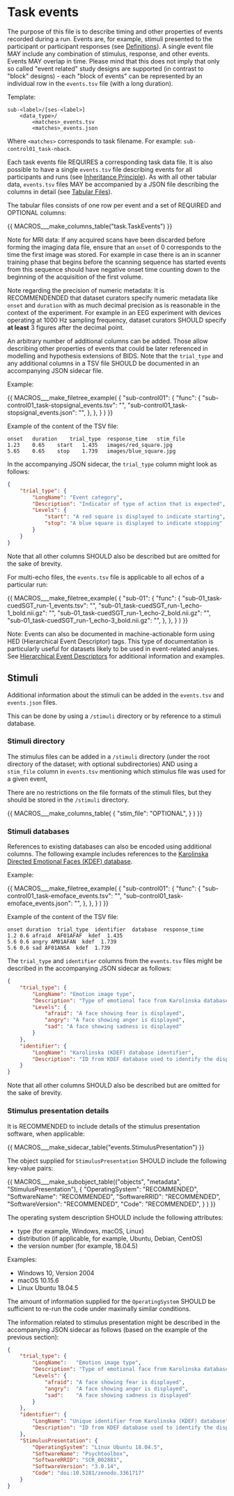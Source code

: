 # Task events

The purpose of this file is to describe timing and other properties of events
recorded during a run.
Events are, for example, stimuli presented to the participant or participant responses
(see [Definitions](../02-common-principles.md#definitions)).
A single event file MAY include any combination of stimulus, response, and other events.
Events MAY overlap in time.
Please mind that this does not imply that only so called "event related" study designs
are supported (in contrast to "block" designs) - each "block of events" can be
represented by an individual row in the `events.tsv` file (with a long
duration).

Template:

```Text
sub-<label>/[ses-<label>]
    <data_type>/
        <matches>_events.tsv
        <matches>_events.json
```

Where `<matches>` corresponds to task filename. For example:
`sub-control01_task-nback`.

Each task events file REQUIRES a corresponding task data file.
It is also possible to have a single `events.tsv` file describing events
for all participants and runs (see
[Inheritance Principle](../02-common-principles.md#the-inheritance-principle)).
As with all other tabular data, `events.tsv` files MAY be accompanied by a JSON
file describing the columns in detail (see
[Tabular Files](../02-common-principles.md#tabular-files)).

The tabular files consists of one row per event and a set of REQUIRED
and OPTIONAL columns:

<!-- This block generates a columns table.
The definitions of these fields can be found in
  src/schema/rules/tabular_data/*.yaml
and a guide for using macros can be found at
 https://github.com/bids-standard/bids-specification/blob/master/macros_doc.md
-->
{{ MACROS___make_columns_table("task.TaskEvents") }}

Note for MRI data:
If any acquired scans have been discarded before forming the imaging data file,
ensure that an `onset` of 0 corresponds to the time the first image was stored.
For example in case there is an in scanner training phase that
begins before the scanning sequence has started events from this sequence should
have negative onset time counting down to the beginning of the acquisition of
the first volume.

Note regarding the precision of numeric metadata:
It is RECOMMENDENDED that dataset curators specify numeric metadata like `onset` and
`duration` with as much decimal precision as is reasonable in the context of the experiment.
For example in an EEG experiment with devices operating at 1000 Hz sampling frequency,
dataset curators SHOULD specify **at least** 3 figures after the decimal point.

An arbitrary number of additional columns can be added. Those allow describing
other properties of events that could be later referenced in modelling and
hypothesis extensions of BIDS.
Note that the `trial_type` and any additional columns in a TSV file
SHOULD be documented in an accompanying JSON sidecar file.

Example:

<!-- This block generates a file tree.
A guide for using macros can be found at
 https://github.com/bids-standard/bids-specification/blob/master/macros_doc.md
-->
{{ MACROS___make_filetree_example(
   {
   "sub-control01": {
      "func": {
         "sub-control01_task-stopsignal_events.tsv": "",
         "sub-control01_task-stopsignal_events.json": "",
         },
      },
   }
) }}

Example of the content of the TSV file:

```Text
onset	duration	trial_type	response_time	stim_file
1.23	0.65	start	1.435	images/red_square.jpg
5.65	0.65	stop	1.739	images/blue_square.jpg
```

In the accompanying JSON sidecar, the `trial_type` column might look as follows:

```JSON
{
    "trial_type": {
        "LongName": "Event category",
        "Description": "Indicator of type of action that is expected",
        "Levels": {
            "start": "A red square is displayed to indicate starting",
            "stop": "A blue square is displayed to indicate stopping"
        }
    }
}
```

Note that all other columns SHOULD also be described but are omitted for the
sake of brevity.

For multi-echo files, the `events.tsv` file is applicable to all echos of
a particular run:

<!-- This block generates a file tree.
A guide for using macros can be found at
 https://github.com/bids-standard/bids-specification/blob/master/macros_doc.md
-->
{{ MACROS___make_filetree_example(
   {
   "sub-01": {
      "func": {
        "sub-01_task-cuedSGT_run-1_events.tsv": "",
        "sub-01_task-cuedSGT_run-1_echo-1_bold.nii.gz": "",
        "sub-01_task-cuedSGT_run-1_echo-2_bold.nii.gz": "",
        "sub-01_task-cuedSGT_run-1_echo-3_bold.nii.gz": "",
         },
      },
   }
) }}

Note: Events can also be documented in machine-actionable form
using HED (Hierarchical Event Descriptor) tags.
This type of documentation is particularly useful for datasets likely to be used
in event-related analyses.
See [Hierarchical Event Descriptors](../appendices/hed.md)
for additional information and examples.

## Stimuli

Additional information about the stimuli can be added in the `events.tsv`
and `events.json` files.

This can be done by using a `/stimuli` directory or by reference to a stimuli database.

### Stimuli directory

The stimulus files can be added in a `/stimuli` directory
(under the root directory of the dataset; with optional subdirectories) AND using a
`stim_file` column in `events.tsv` mentioning which stimulus file was used
for a given event,

There are no restrictions on the file formats of the stimuli files,
but they should be stored in the `/stimuli` directory.

<!-- This block generates a columns table.
The definitions of these fields can be found in
  src/schema/rules/tabular_data/*.yaml
and a guide for using macros can be found at
 https://github.com/bids-standard/bids-specification/blob/master/macros_doc.md
-->
{{ MACROS___make_columns_table(
   {
      "stim_file": "OPTIONAL",
   }
) }}

### Stimuli databases

References to existing databases can also be encoded using additional columns.
The following example includes references to the
[Karolinska Directed Emotional Faces (KDEF) database](https://www.emotionlab.se/resources/kdef).

Example:

<!-- This block generates a file tree.
A guide for using macros can be found at
 https://github.com/bids-standard/bids-specification/blob/master/macros_doc.md
-->
{{ MACROS___make_filetree_example(
   {
   "sub-control01": {
      "func": {
         "sub-control01_task-emoface_events.tsv": "",
         "sub-control01_task-emoface_events.json": "",
         },
      },
   }
) }}

Example of the content of the TSV file:

```Text
onset duration  trial_type  identifier  database  response_time
1.2 0.6 afraid  AF01AFAF  kdef  1.435
5.6 0.6 angry AM01AFAN  kdef  1.739
5.6 0.6 sad AF01ANSA  kdef  1.739
```

The `trial_type` and `identifier` columns from the `events.tsv` files might be described
in the accompanying JSON sidecar as follows:

```JSON
{
    "trial_type": {
        "LongName": "Emotion image type",
        "Description": "Type of emotional face from Karolinska database that is displayed",
        "Levels": {
            "afraid": "A face showing fear is displayed",
            "angry": "A face showing anger is displayed",
            "sad": "A face showing sadness is displayed"
        }
    },
    "identifier": {
        "LongName": "Karolinska (KDEF) database identifier",
        "Description": "ID from KDEF database used to identify the displayed image"
    }
}
```

Note that all other columns SHOULD also be described but are omitted for the
sake of brevity.

### Stimulus presentation details

It is RECOMMENDED to include details of the stimulus presentation software,
when applicable:

<!-- This block generates a metadata table.
These tables are defined in
  src/schema/rules/sidecars
The definitions of the fields specified in these tables may be found in
  src/schema/objects/metadata.yaml
A guide for using macros can be found at
 https://github.com/bids-standard/bids-specification/blob/master/macros_doc.md
-->
{{ MACROS___make_sidecar_table("events.StimulusPresentation") }}

The object supplied for `StimulusPresentation` SHOULD include the following key-value pairs:

<!-- This block generates a metadata table.
The definitions of these fields can be found in
  src/schema/objects/metadata.yaml
and a guide for using macros can be found at
 https://github.com/bids-standard/bids-specification/blob/master/macros_doc.md
-->
{{ MACROS___make_subobject_table(("objects", "metadata", "StimulusPresentation"),
   {
      "OperatingSystem": "RECOMMENDED",
      "SoftwareName": "RECOMMENDED",
      "SoftwareRRID": "RECOMMENDED",
      "SoftwareVersion": "RECOMMENDED",
      "Code": "RECOMMENDED",
   }
) }}

The operating system description SHOULD include the following attributes:

-   type (for example, Windows, macOS, Linux)
-   distribution (if applicable, for example, Ubuntu, Debian, CentOS)
-   the version number (for example, 18.04.5)

Examples:

-   Windows 10, Version 2004
-   macOS 10.15.6
-   Linux Ubuntu 18.04.5

The amount of information supplied for the `OperatingSystem` SHOULD be sufficient
to re-run the code under maximally similar conditions.

The information related to stimulus presentation might be described
in the accompanying JSON sidecar as follows (based on the example of the previous section):

```JSON
{
    "trial_type": {
        "LongName":   "Emotion image type",
        "Description": "Type of emotional face from Karolinska database that is displayed",
        "Levels": {
            "afraid": "A face showing fear is displayed",
            "angry":  "A face showing anger is displayed",
            "sad":    "A face showing sadness is displayed"
        }
    },
    "identifier": {
        "LongName": "Unique identifier from Karolinska (KDEF) database",
        "Description": "ID from KDEF database used to identify the displayed image"
    },
    "StimulusPresentation": {
        "OperatingSystem": "Linux Ubuntu 18.04.5",
        "SoftwareName": "Psychtoolbox",
        "SoftwareRRID": "SCR_002881",
        "SoftwareVersion": "3.0.14",
        "Code": "doi:10.5281/zenodo.3361717"
    }
}
```
